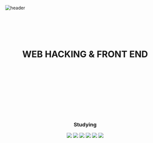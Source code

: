 ![header](https://capsule-render.vercel.app/api?text=hoyahoya0517&fontSize=60&type=rounded&fontColor=FFFFFF&color=black)

<br>
<br>
<br>

<br>
<h1 align = "center">WEB HACKING & FRONT END</h1>
<br>
<br>
<br>
<br>
<br>
<br>
<br>
<br>
<br>

<h3 align = "center">Studying</h3>
<p align = "center">
<img src="https://img.shields.io/badge/Python-3766AB?style=flat-square&logo=Python&logoColor=white"/></a> <img src
="https://img.shields.io/badge/HTML-E34F26?style=flat-square&logo=Html5&logoColor=white"/></a> <img src
="https://img.shields.io/badge/CSS-1572B6?style=flat-square&logo=CSS3&logoColor=white"/></a> <img src
="https://img.shields.io/badge/JavaScript-F7DF1E?style=flat-square&logo=JavaScript&logoColor=white"/></a> <img src
="https://img.shields.io/badge/PHP-777BB4?style=flat-square&logo=PHP&logoColor=white"/></a> <img src
="https://img.shields.io/badge/MySQL-4479A1?style=flat-square&logo=MySQL&logoColor=white"/></a>
</p>
